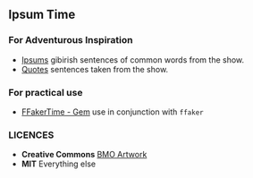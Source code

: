 ## Ipsum Time

### For Adventurous Inspiration

* [Ipsums](http://www.ipsumtime.com/ipsums) gibirish sentences of common words from the show.
* [Quotes](http://www.ipsumtime.com/quotes) sentences taken from the show.

### For practical use

* [FFakerTime - Gem](https://rubygems.org/gems/ffakertime) use in conjunction with `ffaker`

### LICENCES

* **Creative Commons** [BMO Artwork](https://github.com/dirkkelly/draw-adventuretime/blob/master/LICENCE)
* **MIT** Everything else
